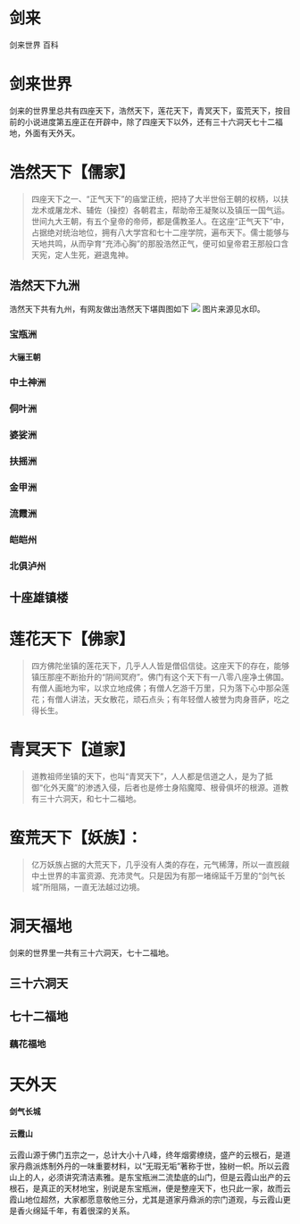 # 剑来
剑来世界 百科

# 剑来世界
剑来的世界里总共有四座天下，浩然天下，莲花天下，青冥天下，蛮荒天下，按目前的小说进度第五座正在开辟中，除了四座天下以外，还有三十六洞天七十二福地，外面有天外天。


# 浩然天下【儒家】
> 四座天下之一、“正气天下”的庙堂正统，把持了大半世俗王朝的权柄，以扶龙术或屠龙术、辅佐（操控）各朝君主，帮助帝王凝聚以及镇压一国气运。世间九大王朝，有五个皇帝的帝师，都是儒教圣人。在这座“正气天下”中，占据绝对统治地位，拥有八大学宫和七十二座学院，遍布天下。儒士能够与天地共鸣，从而孕育“充沛心胸”的那股浩然正气，便可如皇帝君王那般口含天宪，定人生死，避退鬼神。

## 浩然天下九洲
浩然天下共有九州，有网友做出浩然天下堪舆图如下
![](http://static.laily.net/img/20191228230549.png)
图片来源见水印。

### 宝瓶洲


#### 大骊王朝


### 中土神洲
### 侗叶洲
### 婆娑洲
### 扶摇洲
### 金甲洲
### 流霞洲
### 皑皑州
### 北俱泸州

## 十座雄镇楼


# 莲花天下【佛家】
> 四方佛陀坐镇的莲花天下，几乎人人皆是僧侣信徒。这座天下的存在，能够镇压那座不断抬升的“阴间冥府”。佛门有这个天下有一八零八座净土佛国。有僧人画地为牢，以求立地成佛；有僧人乞游千万里，只为落下心中那朵莲花；有僧人讲法，天女散花，顽石点头；有年轻僧人被誉为肉身菩萨，吃之得长生。

# 青冥天下【道家】
> 道教祖师坐镇的天下，也叫“青冥天下”，人人都是信道之人，是为了抵御“化外天魔”的渗透入侵，后者也是修士身陷魔障、根骨俱坏的根源。道教有三十六洞天，和七十二福地。

# 蛮荒天下【妖族】：
> 亿万妖族占据的大荒天下，几乎没有人类的存在，元气稀薄，所以一直觊觎中土世界的丰富资源、充沛灵气。只是因为有那一堵绵延千万里的“剑气长城”所阻隔，一直无法越过边境。

# 洞天福地
剑来的世界里一共有三十六洞天，七十二福地。
## 三十六洞天

## 七十二福地

### 藕花福地

# 天外天 


#### 剑气长城

#### 云霞山
云霞山源于佛门五宗之一，总计大小十八峰，终年烟雾缭绕，盛产的云根石，是道家丹鼎派炼制外丹的一味重要材料，以“无瑕无垢”著称于世，独树一帜。所以云霞山上的人，必须讲究清洁素雅。是东宝瓶洲二流垫底的山门，但是云霞山出产的云根石，是真正的天材地宝，别说是东宝瓶洲，便是整座天下，也只此一家，故而云霞山地位超然，大家都愿意敬他三分，尤其是道家丹鼎派的宗门道观，与云霞山更是香火绵延千年，有着很深的关系。









